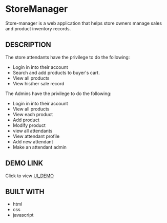 # StoreManager

Store-manager is a web application that helps store owners manage sales and product inventory records.

## DESCRIPTION

The store attendants have the privilege to do the following:
- Login in into their account
- Search and add products to buyer's cart.
- View all products
- View his/her sale record

The Admins have the privilege to do the following:
- Login in into their account
- View all products
- View each product
- Add product
- Modify product
- view all attendants
- View attendant profile
- Add new attendant
- Make an attendant admin

## DEMO LINK
Click to view [UI_DEMO](https://kokuleba.github.io/StoreManager/)

## BUILT WITH
- html
- css
- javascript